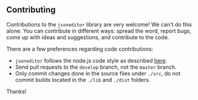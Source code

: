 ## Contributing

Contributions to the `jsoneditor` library are very welcome! We can't do this
alone. You can contribute in different ways: spread the word, report bugs, come
up with ideas and suggestions, and contribute to the code.

There are a few preferences regarding code contributions:

- `jsoneditor` follows the node.js code style as described
  [here](http://nodeguide.com/style.html).
- Send pull requests to the `develop` branch, not the `master` branch.
- Only commit changes done in the source files under `./src`, do not
  commit builds located in the `./lib` and `./dist` folders.

Thanks!
